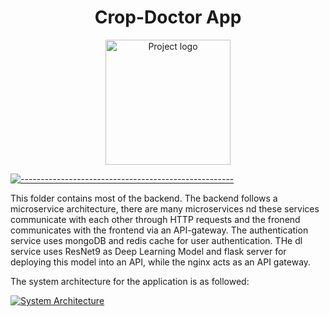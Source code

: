 <h1 align="center">Crop-Doctor App</h1>

<div align="center">
<a href="https://github.com/Crop-Doctor-SIH-22/Crop-doctor-frontend"><img width=200px src="https://github.com/Crop-Doctor-SIH-22/Crop-doctor-frontend/blob/main/frontend/public/android-chrome-512x512.png"  alt="Project logo"/></a></a>
 
</div>

[![-----------------------------------------------------](https://raw.githubusercontent.com/andreasbm/readme/master/assets/lines/colored.png)](#-table-of-contents)

This folder contains most of the backend. The backend follows a microservice architecture, there are many microservices nd these services communicate with each other through HTTP requests and the fronend communicates with the frontend via an API-gateway. The authentication service uses mongoDB and redis cache for user authentication. THe dl service uses ResNet9 as Deep Learning Model and flask server for deploying this model into an API, while the nginx acts as an API gateway.

The system architecture for the application is as followed:

<a href="https://github.com/Crop-Doctor-SIH-22/Crop-doctor-frontend"><img width="auto" src="https://github.com/Crop-Doctor-SIH-22/Crop-Doctor/blob/main/AboutProject/ArchitectureDiagram.svg"  alt="System Architecture"/></a>
